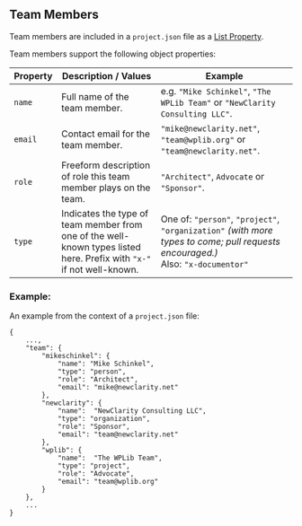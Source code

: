 ## Team Members

Team members are included in a `project.json` file as a [List Property](List_Properties.md).

Team members support the following object properties:


Property|Description / Values | Example
--------|------------------|-------
`name`| Full name of the team member.| e.g. `"Mike Schinkel"`, `"The WPLib Team"` or `"NewClarity Consulting LLC"`.
`email`|Contact email for the team member.|`"mike@newclarity.net"`, `"team@wplib.org"` or `"team@newclarity.net"`.
`role`|Freeform description of role this team member plays on the team.|`"Architect"`, `Advocate` or `"Sponsor"`.
`type`|Indicates the type of team member from one of the well-known types listed here. Prefix with `"x-"` if not well-known.|One of: `"person"`, `"project"`, `"organization"` _(with more types to come; pull requests encouraged.)_ <br>Also: `"x-documentor"`


### Example:

An example from the context of a `project.json` file:

    {
        ...,
        "team": {
            "mikeschinkel": {
                "name": "Mike Schinkel",
                "type": "person",
                "role": "Architect",
                "email": "mike@newclarity.net"
            },
            "newclarity": {
                "name":  "NewClarity Consulting LLC",
                "type": "organization",
                "role": "Sponsor",
                "email": "team@newclarity.net"
            },
            "wplib": {
                "name":  "The WPLib Team",
                "type": "project",
                "role": "Advocate",
                "email": "team@wplib.org"
            }
        },
        ...
    }




